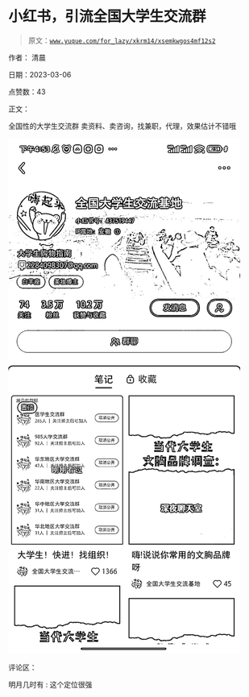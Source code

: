# 小红书，引流全国大学生交流群

> 原文：[`www.yuque.com/for_lazy/xkrm14/xsemkwgos4mf12s2`](https://www.yuque.com/for_lazy/xkrm14/xsemkwgos4mf12s2)



作者： 清晨 

日期：2023-03-06 

点赞数：43 

正文： 

全国性的大学生交流群 卖资料、卖咨询，找兼职，代理，效果估计不错哦 

![](img/0d33b904a8afa159311c8bcec6e085e0.png)  

评论区： 

明月几时有 : 这个定位很强 

